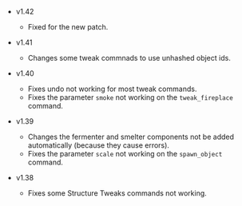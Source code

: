 - v1.42
  - Fixed for the new patch.

- v1.41
  - Changes some tweak commnads to use unhashed object ids.

- v1.40
  - Fixes undo not working for most tweak commands.
  - Fixes the parameter `smoke` not working on the `tweak_fireplace` command.

- v1.39
  - Changes the fermenter and smelter components not be added automatically (because they cause errors).
  - Fixes the parameter `scale` not working on the `spawn_object` command.

- v1.38
  - Fixes some Structure Tweaks commands not working.
